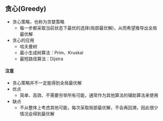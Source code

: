 ## 贪心(Greedy)

* 贪心策略，也称为贪婪策略
  * 每一步都采取当前状态下最优的选择(局部最优解)，从而希望推导出全局最优解
* 贪心的应用
  * 哈夫曼树
  * 最小生成树算法：Prim、Kruskal
  * 最短路径算法：Dijstra

#### 注意

* 贪心策略并不一定能得到全局最优解
* 优点
  * 简单、高效、不需要穷举所有可能，通常作为其他算法的辅助算法来使用
* 缺点
  * 不从整体上考虑其他可能，每次采取局部最优解，不会再回溯，因此很少情况会得到最优解